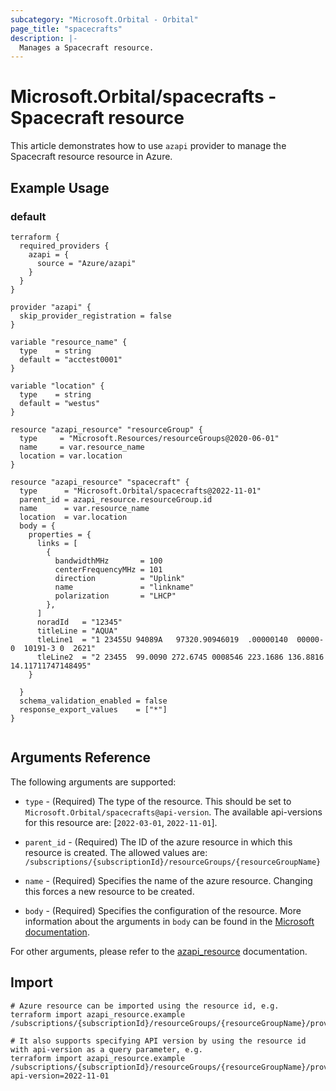 ```yaml
---
subcategory: "Microsoft.Orbital - Orbital"
page_title: "spacecrafts"
description: |-
  Manages a Spacecraft resource.
---
```


# Microsoft.Orbital/spacecrafts - Spacecraft resource

This article demonstrates how to use `azapi` provider to manage the Spacecraft resource resource in Azure.



## Example Usage

### default

```hcl
terraform {
  required_providers {
    azapi = {
      source = "Azure/azapi"
    }
  }
}

provider "azapi" {
  skip_provider_registration = false
}

variable "resource_name" {
  type    = string
  default = "acctest0001"
}

variable "location" {
  type    = string
  default = "westus"
}

resource "azapi_resource" "resourceGroup" {
  type     = "Microsoft.Resources/resourceGroups@2020-06-01"
  name     = var.resource_name
  location = var.location
}

resource "azapi_resource" "spacecraft" {
  type      = "Microsoft.Orbital/spacecrafts@2022-11-01"
  parent_id = azapi_resource.resourceGroup.id
  name      = var.resource_name
  location  = var.location
  body = {
    properties = {
      links = [
        {
          bandwidthMHz       = 100
          centerFrequencyMHz = 101
          direction          = "Uplink"
          name               = "linkname"
          polarization       = "LHCP"
        },
      ]
      noradId   = "12345"
      titleLine = "AQUA"
      tleLine1  = "1 23455U 94089A   97320.90946019  .00000140  00000-0  10191-3 0  2621"
      tleLine2  = "2 23455  99.0090 272.6745 0008546 223.1686 136.8816 14.11711747148495"
    }

  }
  schema_validation_enabled = false
  response_export_values    = ["*"]
}


```



## Arguments Reference

The following arguments are supported:

* `type` - (Required) The type of the resource. This should be set to `Microsoft.Orbital/spacecrafts@api-version`. The available api-versions for this resource are: [`2022-03-01`, `2022-11-01`].

* `parent_id` - (Required) The ID of the azure resource in which this resource is created. The allowed values are:  
  `/subscriptions/{subscriptionId}/resourceGroups/{resourceGroupName}`

* `name` - (Required) Specifies the name of the azure resource. Changing this forces a new resource to be created.

* `body` - (Required) Specifies the configuration of the resource. More information about the arguments in `body` can be found in the [Microsoft documentation](https://learn.microsoft.com/en-us/azure/templates/Microsoft.Orbital/spacecrafts?pivots=deployment-language-terraform).

For other arguments, please refer to the [azapi_resource](https://registry.terraform.io/providers/Azure/azapi/latest/docs/resources/resource) documentation.

## Import

 ```shell
 # Azure resource can be imported using the resource id, e.g.
 terraform import azapi_resource.example /subscriptions/{subscriptionId}/resourceGroups/{resourceGroupName}/providers/Microsoft.Orbital/spacecrafts/{resourceName}
 
 # It also supports specifying API version by using the resource id with api-version as a query parameter, e.g.
 terraform import azapi_resource.example /subscriptions/{subscriptionId}/resourceGroups/{resourceGroupName}/providers/Microsoft.Orbital/spacecrafts/{resourceName}?api-version=2022-11-01
 ```
